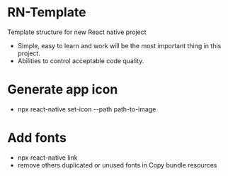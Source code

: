 # RN-Template

Template structure for new React native project

- Simple, easy to learn and work will be the most important thing in this project.
- Abilities to control acceptable code quality.

# Generate app icon

- npx react-native set-icon --path path-to-image

# Add fonts

- npx react-native link
- remove others duplicated or unused fonts in Copy bundle resources
